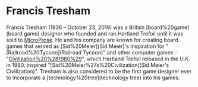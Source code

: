 # Francis Tresham

Francis Tresham (1936 – October 23, 2019) was a British [board%20game](board game) designer who founded and ran Hartland Trefoil until it was sold to [MicroProse](MicroProse). He and his company are known for creating board games that served as [Sid%20Meier](Sid Meier)'s inspiration for "[Railroad%20Tycoon](Railroad Tycoon)" and other computer games - "[Civilization%20%281980%29](Civilization)", which Hartland Trefoil released in the U.K. in 1980, inspired "[Sid%20Meier%27s%20Civilization](Sid Meier's Civilization)".
Tresham is also considered to be the first game designer ever to incorporate a [technology%20tree](technology tree) into his games.